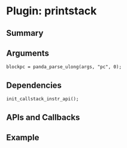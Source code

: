 Plugin: printstack
===========

Summary
-------

Arguments
---------

    blockpc = panda_parse_ulong(args, "pc", 0);

Dependencies
------------

    init_callstack_instr_api();

APIs and Callbacks
------------------





Example
-------


